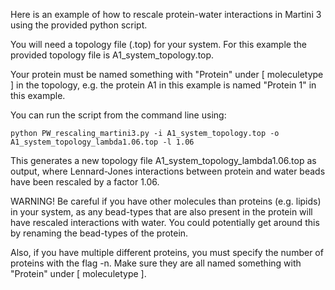 Here is an example of how to rescale protein-water interactions in Martini 3 using the provided python script.

You will need a topology file (.top) for your system. For this example the provided topology file is A1_system_topology.top.

Your protein must be named something with "Protein" under [ moleculetype ] in the topology, e.g. the protein A1 in this example is named "Protein 1" in this example.

You can run the script from the command line using:
```
python PW_rescaling_martini3.py -i A1_system_topology.top -o A1_system_topology_lambda1.06.top -l 1.06
```
This generates a new topology file A1_system_topology_lambda1.06.top as output, where Lennard-Jones interactions between protein and water beads have been rescaled by a factor 1.06.

WARNING! Be careful if you have other molecules than proteins (e.g. lipids) in your system, as any bead-types that are also present in the protein will have rescaled interactions with water. You could potentially get around this by renaming the bead-types of the protein.

Also, if you have multiple different proteins, you must specify the number of proteins with the flag -n. Make sure they are all named something with "Protein" under [ moleculetype ].
